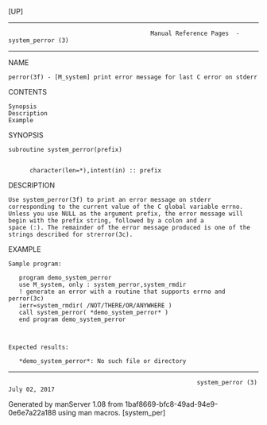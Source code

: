 [UP]

-----------------------------------------------------------------------------------------------------------------------------------
                                            Manual Reference Pages  - system_perror (3)
-----------------------------------------------------------------------------------------------------------------------------------
                                                                 
NAME

    perror(3f) - [M_system] print error message for last C error on stderr

CONTENTS

    Synopsis
    Description
    Example

SYNOPSIS

    subroutine system_perror(prefix)


          character(len=*),intent(in) :: prefix



DESCRIPTION

    Use system_perror(3f) to print an error message on stderr corresponding to the current value of the C global variable errno.
    Unless you use NULL as the argument prefix, the error message will begin with the prefix string, followed by a colon and a
    space (:). The remainder of the error message produced is one of the strings described for strerror(3c).

EXAMPLE

    Sample program:

       program demo_system_perror
       use M_system, only : system_perror,system_rmdir
       ! generate an error with a routine that supports errno and perror(3c)
       ierr=system_rmdir( /NOT/THERE/OR/ANYWHERE )
       call system_perror( *demo_system_perror* )
       end program demo_system_perror



    Expected results:

       *demo_system_perror*: No such file or directory



-----------------------------------------------------------------------------------------------------------------------------------

                                                         system_perror (3)                                            July 02, 2017

Generated by manServer 1.08 from 1baf8669-bfc8-49ad-94e9-0e6e7a22a188 using man macros.
                                                           [system_per]
